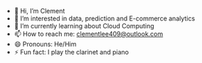 - 👋 Hi, I’m Clement
- 👀 I’m interested in data, prediction and E-commerce analytics 
- 🌱 I’m currently learning about Cloud Computing
- 📫 How to reach me: clementlee409@outlook.com 
- 😄 Pronouns: He/Him
- ⚡ Fun fact: I play the clarinet and piano
  
<!---
clementlee2/clementlee2 is a ✨ special ✨ repository because its `README.md` (this file) appears on your GitHub profile.
You can click the Preview link to take a look at your changes.
--->
